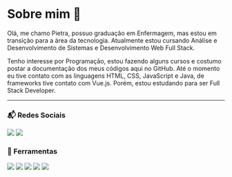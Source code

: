 # Sobre mim 👋

Olá, me chamo Pietra, possuo graduação em Enfermagem, mas estou em transição para a área da tecnologia. Atualmente estou cursando Análise e Desenvolvimento de Sistemas e Desenvolvimento Web Full Stack. 

Tenho interesse por Programação, estou fazendo alguns cursos e costumo postar a documentação dos meus códigos aqui no GitHub. Até o momento eu tive contato com as linguagens HTML, CSS, JavaScript e Java, de frameworks tive contato com Vue.js. Porém, estou estudando para ser Full Stack Developer.

---

### :mailbox_with_mail: Redes Sociais

[<img src="https://img.shields.io/badge/twitter-%231DA1F2.svg?&style=for-the-badge&logo=twitter&logoColor=white" />](https://twitter.com/pietrastar) [<img src="https://img.shields.io/badge/linkedin-%230077B5.svg?&style=for-the-badge&logo=linkedin&logoColor=white" />](https://www.linkedin.com/in/pietracarneiro/) 

### 🔨 Ferramentas

[<img src="https://img.shields.io/badge/Vue.js-35495E?style=for-the-badge&logo=vuedotjs&logoColor=4FC08D" />](https://twitter.com/pietrastar)
[<img src="https://img.shields.io/badge/HTML-239120?style=for-the-badge&logo=html5&logoColor=white" />](https://twitter.com/pietrastar)
[<img src="https://img.shields.io/badge/CSS-239120?&style=for-the-badge&logo=css3&logoColor=white" />](https://twitter.com/pietrastar)
[<img src="https://img.shields.io/badge/JavaScript-F7DF1E?style=for-the-badge&logo=javascript&logoColor=black" />](https://twitter.com/pietrastar)
[<img src="https://img.shields.io/badge/Java-ED8B00?style=for-the-badge&logo=java&logoColor=white" />](https://twitter.com/pietrastar)

